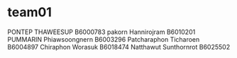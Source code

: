# team01
PONTEP THAWEESUP B6000783
pakorn Hannirojram B6010201
PUMMARIN Phiawsoongnern B6003296
Patcharaphon Ticharoen B6004897
Chiraphon Worasuk B6018474
Natthawut Sunthornrot B6025502
